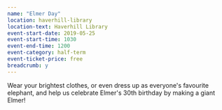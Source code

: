 ```yaml
---
name: "Elmer Day"
location: haverhill-library
location-text: Haverhill Library
event-start-date: 2019-05-25
event-start-time: 1030
event-end-time: 1200
event-category: half-term
event-ticket-price: free
breadcrumb: y
---
```


Wear your brightest clothes, or even dress up as everyone's favourite elephant, and help us celebrate Elmer's 30th birthday by making a giant Elmer!
